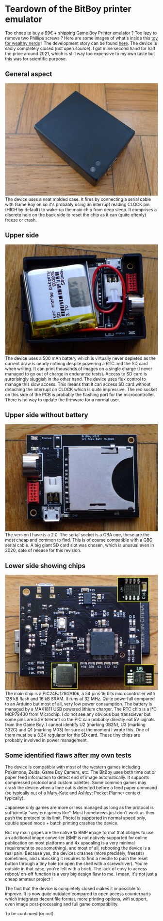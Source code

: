 # Teardown of the BitBoy printer emulator

Too cheap to buy a 99€ + shipping Game Boy Printer emulator ? Too lazy to remove two Phillips screws ? Here are some images of what's inside this [toy for wealthy nerds](https://gameboyphoto.bigcartel.com/) ! The development story can be found [here](/Datasheets/BitBoy_Project_Development_Brief_V2.0.pdf). The device is sadly completely closed (not open source). I got mine second hand for half the price around 2021, which is still way too expensive to my own taste but this was for scientific purpose.

## General aspect
![](/Images/BitBoy_1.png)
The device uses a neat molded case. It fires by connecting a serial cable with Game Boy on so it's probably using an interrupt reading CLOCK pin (HIGH by default) to wake-up the main chip from deep sleep. It comprises a discrete hole on the back side to reset the chip as it can (quite oftenly) freeze or crash.

## Upper side
![](/Images/BitBoy_2.png)
The device uses a 500 mAh battery which is virtually never depleted as the current draw is nearly nothing despite powering a RTC and the SD card when writing. It can print thousands of images on a single charge (I never managed to go out of charge in endurance tests). Access to SD card is surprisingly sluggish in the other hand. The device uses flux control to manage this slow access. This means that it can access SD card without detaching the interrupt on CLOCK which is quite impressive. The red socket on this side of the PCB is probably the flashing port for the microcontroller. There is no way to update the firmware for a normal user.

## Upper side without battery
![](/Images/BitBoy_3.png)
The version I have is a 2.0. The serial socket is a GBA one, these are the most cheap and common to find. This is of course compatible with a GBC serial cable. A big giant SD card slot was chosen, which is unusual even in 2020, date of release for this revision.

## Lower side showing chips
![](/Images/BitBoy_4.png)
The main chip is a PIC24FJ128GA106, a 54 pins 16 bits microcontroller with 128 kB flash and 16 kB SRAM. It runs at 32 MHz. Quite powerfull compared to an Arduino but most of all, very low power consumption. The battery is managed by a MAX1811 USB powered lithium charger. The RTC chip is a I²C MCP79400 from Microchip. I do not see any obvious bus transciever but some pins are 5.5V tolerant so the PIC can probably directly eat 5V signals from the Game Boy. I cannot identify U2 (marking 0B2N), U3 (marking 332C) and Q1 (marking M03) for sure at the moment I wrote this. One of them must be a 3.3V regulator for the SD card. These tiny chips are probably involved in power management.

## Some identified flaws after my own tests

The device is compatible with most of the western games including Pokémons, Zelda, Game Boy Camera, etc. The BitBoy uses both time out or paper feed information to detect end of image automatically. It supports compressed protocol and custom palettes. Some common games may crash the device when a time out is detected before a feed paper command (so typically out of a Mary-Kate and Ashley: Pocket Planner context typically).

Japanese only games are more or less managed as long as the protocol is sufficiently "western games like". Most homebrews just don't work as they push the protocol to its limit. Photo! is supported in normal speed only, double speed mode + batch printing crashes the device.

But my main gripes are the native 1x BMP image format that obliges to use an additional image converter (BMP is not natively supported for online publication on most platforms and 4x upscaling is a very minimal requirement to see something), and most of all, rebooting the device is a real pain. Because yes, the devices crashes (more precisely, freezes) sometimes, and unbricking it requires to find a needle to push the reset button through a tiny hole (or open the shell with a screwdriver). You're outside in that case, you're left with a brick. The lack of easy to access reboot/ on-off function is a very big design flaw to me. I mean, it's not just a cheap amateur project !

The fact that the device is completely closed makes it impossible to improve. It is now quite outdated compared to open access counterparts which integrates decent file format, more printing options, wifi support, even image post-processing and full game compatibility.

To be continued (or not).
